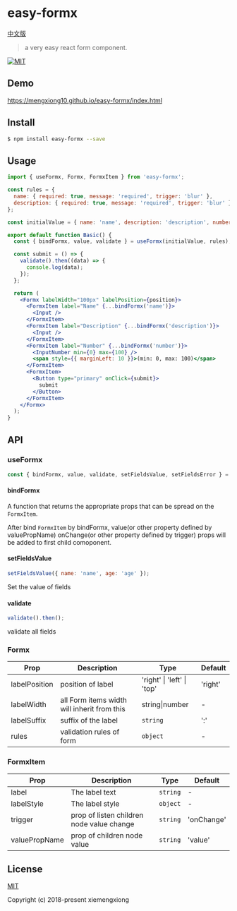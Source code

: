# easy-formx

[中文版](https://github.com/mengxiong10/easy-formx/blob/master/README.zh-CN.md)

> a very easy react form component.

<a href="LICENSE">
  <img src="https://img.shields.io/badge/License-MIT-yellow.svg" alt="MIT">
</a>

## Demo

<https://mengxiong10.github.io/easy-formx/index.html>

## Install

```bash
$ npm install easy-formx --save
```

## Usage

```jsx
import { useFormx, Formx, FormxItem } from 'easy-formx';

const rules = {
  name: { required: true, message: 'required', trigger: 'blur' },
  description: { required: true, message: 'required', trigger: 'blur' }
};

const initialValue = { name: 'name', description: 'description', number: 22 };

export default function Basic() {
  const { bindFormx, value, validate } = useFormx(initialValue, rules);

  const submit = () => {
    validate().then((data) => {
      console.log(data);
    });
  };

  return (
    <Formx labelWidth="100px" labelPosition={position}>
      <FormxItem label="Name" {...bindFormx('name')}>
        <Input />
      </FormxItem>
      <FormxItem label="Description" {...bindFormx('description')}>
        <Input />
      </FormxItem>
      <FormxItem label="Number" {...bindFormx('number')}>
        <InputNumber min={0} max={100} />
        <span style={{ marginLeft: 10 }}>(min: 0, max: 100)</span>
      </FormxItem>
      <FormxItem>
        <Button type="primary" onClick={submit}>
          submit
        </Button>
      </FormxItem>
    </Formx>
  );
}
```

## API

### useFormx

```js
const { bindFormx, value, validate, setFieldsValue, setFieldsError } = useFormx(initialValue);
```

#### bindFormx

A function that returns the appropriate props that can be spread on the `FormxItem`.

After bind `FormxItem` by bindFormx, value(or other property defined by valuePropName) onChange(or other property defined by trigger) props will be added to first child comoponent.

#### setFieldsValue

```js
setFieldsValue({ name: 'name', age: 'age' });
```

Set the value of fields

#### validate

```js
validate().then();
```

validate all fields

### Formx

<!-- prettier-ignore-start -->

| Prop          | Description       | Type                       | Default  |
| ------------- | ----------------- | -------------------------- | -------- |
| labelPosition | position of label | 'right' \| 'left' \| 'top' | 'right' |
| labelWidth    | all Form items width will inherit from this | string\|number | - |
| labelSuffix   | suffix of the label | `string` | ':' |
| rules         | validation rules of form | `object`| - |

<!-- prettier-ignore-end -->

### FormxItem

| Prop          | Description                               | Type     | Default    |
| ------------- | ----------------------------------------- | -------- | ---------- |
| label         | The label text                            | `string` | -          |
| labelStyle    | The label style                           | `object` | -          |
| trigger       | prop of listen children node value change | `string` | 'onChange' |
| valuePropName | prop of children node value               | `string` | 'value'    |

## License

[MIT](https://github.com/mengxiong10/easy-formx/blob/master/LICENSE)

Copyright (c) 2018-present xiemengxiong
